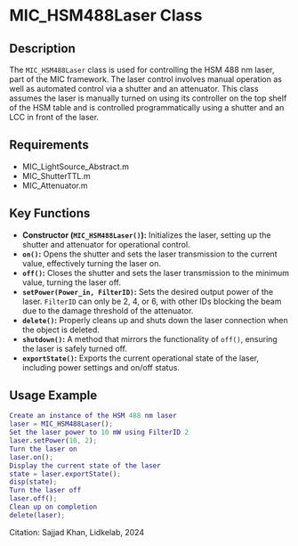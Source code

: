 # MIC_HSM488Laser Class
## Description
The `MIC_HSM488Laser` class is used for controlling the HSM 488 nm laser, part of the MIC framework.
The laser control involves manual operation as well as automated control via a shutter and an attenuator.
This class assumes the laser is manually turned on using its controller on the top shelf of the HSM table and is
controlled programmatically using a shutter and an LCC in front of the laser.
## Requirements
- MIC_LightSource_Abstract.m
- MIC_ShutterTTL.m
- MIC_Attenuator.m
## Key Functions
- **Constructor (`MIC_HSM488Laser()`):** Initializes the laser, setting up the shutter and attenuator for operational control.
- **`on()`:** Opens the shutter and sets the laser transmission to the current value, effectively turning the laser on.
- **`off()`:** Closes the shutter and sets the laser transmission to the minimum value, turning the laser off.
- **`setPower(Power_in, FilterID)`:** Sets the desired output power of the laser. `FilterID` can only be 2, 4, or 6, with other IDs blocking the beam due to the damage threshold of the attenuator.
- **`delete()`:** Properly cleans up and shuts down the laser connection when the object is deleted.
- **`shutdown()`:** A method that mirrors the functionality of `off()`, ensuring the laser is safely turned off.
- **`exportState()`:** Exports the current operational state of the laser, including power settings and on/off status.
## Usage Example
```matlab
Create an instance of the HSM 488 nm laser
laser = MIC_HSM488Laser();
Set the laser power to 10 mW using FilterID 2
laser.setPower(10, 2);
Turn the laser on
laser.on();
Display the current state of the laser
state = laser.exportState();
disp(state);
Turn the laser off
laser.off();
Clean up on completion
delete(laser);
```
Citation: Sajjad Khan, Lidkelab, 2024
